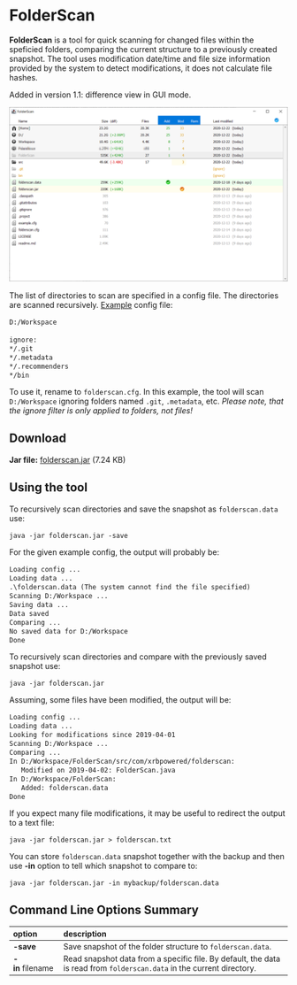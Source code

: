 # FolderScan

**FolderScan** is a tool for quick scanning for changed files within the speficied folders, comparing the current structure to a previously created snapshot. The tool uses modification date/time and file size information provided by the system to detect modifications, it does not calculate file hashes.

Added in version 1.1: difference view in GUI mode.

![Screenshot](screenshot.png?raw=true)

The list of directories to scan are specified in a config file. The directories are scanned recursively. [Example](example.cfg) config file:

```
D:/Workspace

ignore:
*/.git
*/.metadata
*/.recommenders
*/bin
```

To use it, rename to `folderscan.cfg`. In this example, the tool will scan `D:/Workspace` ignoring folders named `.git`, `.metadata`, etc. _Please note, that the ignore filter is only applied to folders, not files!_

## Download

**Jar file:** [folderscan.jar](https://github.com/ashurrafiev/FolderScan/releases/download/1.0.1/folderscan.jar) (7.24 KB)

## Using the tool

To recursively scan directories and save the snapshot as `folderscan.data` use:

```
java -jar folderscan.jar -save
```

For the given example config, the output will probably be:

```
Loading config ...
Loading data ...
.\folderscan.data (The system cannot find the file specified)
Scanning D:/Workspace ...
Saving data ...
Data saved
Comparing ...
No saved data for D:/Workspace
Done
```

To recursively scan directories and compare with the previously saved snapshot use:

```
java -jar folderscan.jar
```

Assuming, some files have been modified, the output will be:

```
Loading config ...
Loading data ...
Looking for modifications since 2019-04-01
Scanning D:/Workspace ...
Comparing ...
In D:/Workspace/FolderScan/src/com/xrbpowered/folderscan:
   Modified on 2019-04-02: FolderScan.java
In D:/Workspace/FolderScan:
   Added: folderscan.data
Done
```

If you expect many file modifications, it may be useful to redirect the output to a text file:

```
java -jar folderscan.jar > folderscan.txt
```

You can store `folderscan.data` snapshot together with the backup and then use **-in** option to tell which snapshot to compare to:

```
java -jar folderscan.jar -in mybackup/folderscan.data
```

## Command Line Options Summary

| option | description |
| :--- | :--- |
| **-save** | Save snapshot of the folder structure to `folderscan.data`. |
| **-in**&nbsp;filename | Read snapshot data from a specific file. By default, the data is read from `folderscan.data` in the current directory. |
